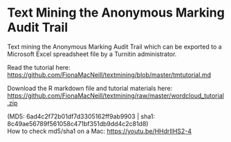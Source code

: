 # Text Mining the Anonymous Marking Audit Trail
Text mining the Anonymous Marking Audit Trail which can be exported to a Microsoft Excel spreadsheet file by a Turnitin administrator.

Read the tutorial here: https://github.com/FionaMacNeill/textmining/blob/master/tmtutorial.md

Download the R markdown file and tutorial materials here:<br> 
https://github.com/FionaMacNeill/textmining/raw/master/wordcloud_tutorial.zip

(MD5: 6ad4c2f72b01df7d3305162ff9ab9903 | sha1: 8c49ae56789f561058c471bf351db9dd4c2c81d8)<br>
How to check md5/sha1 on a Mac: <a href="https://youtu.be/HHdrIlHS2-4" target="_blank">https://youtu.be/HHdrIlHS2-4</a>
